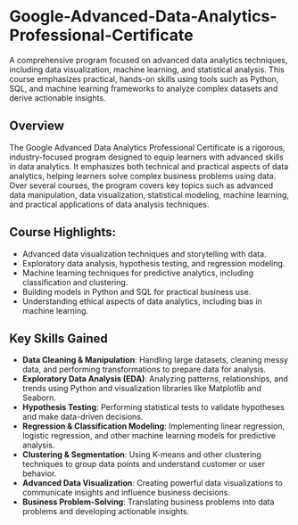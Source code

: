 # Google-Advanced-Data-Analytics-Professional-Certificate
A comprehensive program focused on advanced data analytics techniques, including data visualization, machine learning, and statistical analysis. This course emphasizes practical, hands-on skills using tools such as Python, SQL, and machine learning frameworks to analyze complex datasets and derive actionable insights.

## Overview
The Google Advanced Data Analytics Professional Certificate is a rigorous, industry-focused program designed to equip learners with advanced skills in data analytics. It emphasizes both technical and practical aspects of data analytics, helping learners solve complex business problems using data. Over several courses, the program covers key topics such as advanced data manipulation, data visualization, statistical modeling, machine learning, and practical applications of data analysis techniques.

## Course Highlights:
- Advanced data visualization techniques and storytelling with data.
- Exploratory data analysis, hypothesis testing, and regression modeling.
- Machine learning techniques for predictive analytics, including classification and clustering.
- Building models in Python and SQL for practical business use.
- Understanding ethical aspects of data analytics, including bias in machine learning.

## Key Skills Gained
- **Data Cleaning & Manipulation**: Handling large datasets, cleaning messy data, and performing transformations to prepare data for analysis.
- **Exploratory Data Analysis (EDA)**: Analyzing patterns, relationships, and trends using Python and visualization libraries like Matplotlib and Seaborn.
- **Hypothesis Testing**: Performing statistical tests to validate hypotheses and make data-driven decisions.
- **Regression & Classification Modeling**: Implementing linear regression, logistic regression, and other machine learning models for predictive analysis.
- **Clustering & Segmentation**: Using K-means and other clustering techniques to group data points and understand customer or user behavior.
- **Advanced Data Visualization**: Creating powerful data visualizations to communicate insights and influence business decisions.
- **Business Problem-Solving**: Translating business problems into data problems and developing actionable insights.
